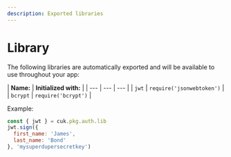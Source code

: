 ```yaml
---
description: Exported libraries
---
```


# Library

The following libraries are automatically exported and will be available to use throughout your app:

| **Name:** | **Initialized with:** |
| --- | --- | --- |
| `jwt` | `require('jsonwebtoken')` |
| `bcrypt` | `require('bcrypt')` |

Example:

```javascript
const { jwt } = cuk.pkg.auth.lib
jwt.sign({ 
  first_name: 'James',
  last_name: 'Bond'
}, 'mysuperdupersecretkey')
```

